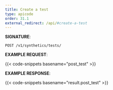 ```yaml
---
title: Create a test
type: apicode
order: 31.1
external_redirect: /api/#create-a-test
---
```


**SIGNATURE**:

`POST /v1/synthetics/tests/`

**EXAMPLE REQUEST**:

{{< code-snippets basename="post_test" >}}

**EXAMPLE RESPONSE**:

{{< code-snippets basename="result.post_test" >}}
